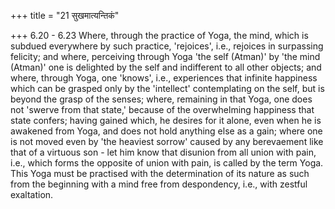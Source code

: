 +++
title = "21 सुखमात्यन्तिकं"

+++
6.20 - 6.23 Where, through the practice of Yoga, the mind, which is subdued everywhere by such practice, 'rejoices', i.e., rejoices in surpassing felicity; and where, perceiving through Yoga 'the self
(Atman)' by 'the mind (Atman)' one is delighted by the self and indifferent to all other objects; and where, through Yoga, one 'knows',
i.e., experiences that infinite happiness which can be grasped only by the 'intellect' contemplating on the self, but is beyond the grasp of the senses; where, remaining in that Yoga, one does not 'swerve from that state,' because of the overwhelming happiness that state confers;
having gained which, he desires for it alone, even when he is awakened from Yoga, and does not hold anything else as a gain; where one is not moved even by 'the heaviest sorrow' caused by any berevaement like that of a virtuous son - let him know that disunion from all union with pain,
i.e., which forms the opposite of union with pain, is called by the term Yoga. This Yoga must be practised with the determination of its nature as such from the beginning with a mind free from despondency, i.e., with zestful exaltation.
